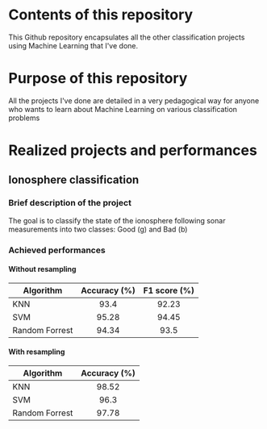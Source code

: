 # Contents of this repository
This Github repository encapsulates all the other classification projects using Machine Learning that I've done.
# Purpose of this repository 
All the projects I've done are detailed in a very pedagogical way for anyone who wants to learn about Machine Learning on various classification problems
# Realized projects and performances
## Ionosphere classification
### Brief description of the project
The goal is to classify the state of the ionosphere following sonar measurements into two classes: Good (g) and Bad (b)
### Achieved performances
#### Without resampling
|   Algorithm   |   Accuracy (%)|  F1 score (%) |
|---      |:-:        |:-:        |
|   KNN   |   93.4   |   92.23   |
|   SVM   |   95.28   |   94.45   |
|   Random Forrest   |   94.34   |   93.5   |
#### With resampling
|   Algorithm   |   Accuracy (%)|
|---      |:-:        |
|   KNN   |   98.52   |
|   SVM   |   96.3   |
|   Random Forrest   |   97.78  |